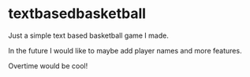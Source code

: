 # textbasedbasketball
Just a simple text based basketball game I made.

In the future I would like to maybe add player names and more features.

Overtime would be cool!
